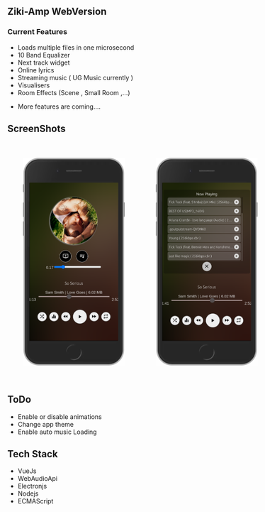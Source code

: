 ## Ziki-Amp WebVersion

### Current Features
- Loads multiple files in one microsecond
- 10 Band Equalizer
- Next track widget
- Online lyrics
- Streaming music ( UG Music currently )
- Visualisers
- Room Effects (Scene , Small Room ,...)

* More features are coming....

## ScreenShots

<div style="display:flex;flex-direction:row;width:400px;">
<img title="View one" style="margin:35px"src="./src/assets/shot1.png" width="230px;"/>
<img style="margin:35px" src="./src/assets/shot2.png"width="230px;"/>
</div>

## ToDo
- Enable or disable animations
- Change app theme
- Enable auto music Loading
  
## Tech Stack
- VueJs
- WebAudioApi
- Electronjs
- Nodejs
- ECMAScript
  
